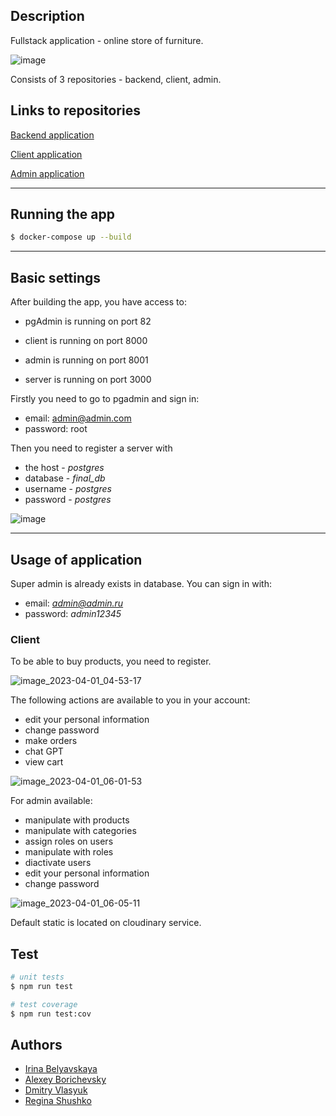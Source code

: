 
## Description

Fullstack application - online store of furniture.

![image](https://user-images.githubusercontent.com/81485449/229263261-7be2955e-9be7-4c2f-ab6c-17dcced3b7a5.png)

Consists of 3 repositories - backend, client, admin.

## Links to repositories

[Backend application](https://github.com/borichevskiy/final-project-server.git)

[Client application](https://github.com/borichevskiy/final-project-frontend-client.git)

[Admin application](https://github.com/borichevskiy/final-project-frontend-admin.git)

---

## Running the app

```bash
$ docker-compose up --build
```

---

## Basic settings

After building the app, you have access to:

* pgAdmin is running on port 82

* client is running on port 8000

* admin is running on port 8001

* server is running on port 3000


Firstly you need to go to pgadmin and sign in: 

* email: admin@admin.com
* password: root


Then you need to register a server with

* the host - *postgres*  
* database - *final_db* 
* username - *postgres*  
* password - *postgres*

![image](https://user-images.githubusercontent.com/81485449/229263594-5c64de3b-7ae3-444a-86f5-778e4f0370f4.png)

---

## Usage of application

Super admin is already exists in database. You can sign in with:

* email: *admin@admin.ru*
* password: *admin12345*

### Client

To be able to buy products, you need to register.

![image_2023-04-01_04-53-17](https://user-images.githubusercontent.com/99917629/229262976-1fca4d26-70e6-46a4-b84f-4f1185e7af2a.png)

The following actions are available to you in your account:
* edit your personal information
* change password
* make orders
* chat GPT
* view cart

![image_2023-04-01_06-01-53](https://user-images.githubusercontent.com/99917629/229262988-6cd972b7-cfc9-4e60-966e-3cbbd64f53ba.png)

For admin available: 
* manipulate with products
* manipulate with categories
* assign roles on users
* manipulate with roles
* diactivate users
* edit your personal information
* change password

![image_2023-04-01_06-05-11](https://user-images.githubusercontent.com/99917629/229263010-d288cb4b-99be-4dee-b203-2d8e9ee33d7e.png)

Default static is located on cloudinary service.

## Test

```bash
# unit tests
$ npm run test

# test coverage
$ npm run test:cov
```


## Authors

- [Irina Belyavskaya](https://github.com/Irina-Belyavskaya)
- [Alexey Borichevsky](https://github.com/borichevskiy)
- [Dmitry Vlasyuk](https://github.com/DmitryVlasyuk)
- [Regina Shushko](https://github.com/ReginaShushko)
